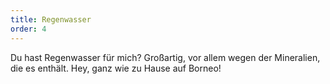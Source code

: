 ```yaml
---
title: Regenwasser
order: 4
---
```



Du hast Regenwasser f&uuml;r mich? Gro&szlig;artig, vor allem wegen der Mineralien, die es enth&auml;lt. Hey, ganz wie zu Hause auf Borneo!